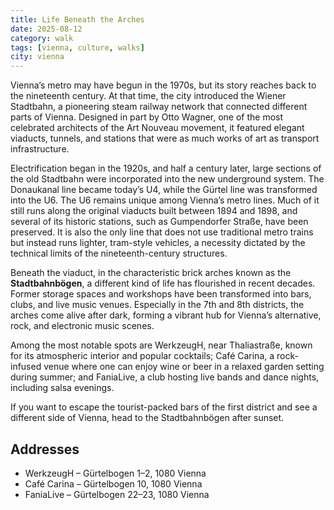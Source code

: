 ```yaml
---
title: Life Beneath the Arches
date: 2025-08-12
category: walk
tags: [vienna, culture, walks]
city: vienna
---
```


Vienna’s metro may have begun in the 1970s, but its story reaches back to the nineteenth century. At that time, the city introduced the Wiener Stadtbahn, a pioneering steam railway network that connected different parts of Vienna. Designed in part by Otto Wagner, one of the most celebrated architects of the Art Nouveau movement, it featured elegant viaducts, tunnels, and stations that were as much works of art as transport infrastructure.

Electrification began in the 1920s, and half a century later, large sections of the old Stadtbahn were incorporated into the new underground system. The Donaukanal line became today’s U4, while the Gürtel line was transformed into the U6. The U6 remains unique among Vienna’s metro lines. Much of it still runs along the original viaducts built between 1894 and 1898, and several of its historic stations, such as Gumpendorfer Straße, have been preserved. It is also the only line that does not use traditional metro trains but instead runs lighter, tram-style vehicles, a necessity dictated by the technical limits of the nineteenth-century structures.

Beneath the viaduct, in the characteristic brick arches known as the **Stadtbahnbögen**, a different kind of life has flourished in recent decades. Former storage spaces and workshops have been transformed into bars, clubs, and live music venues. Especially in the 7th and 8th districts, the arches come alive after dark, forming a vibrant hub for Vienna’s alternative, rock, and electronic music scenes.

Among the most notable spots are WerkzeugH, near Thaliastraße, known for its atmospheric interior and popular cocktails; Café Carina, a rock-infused venue where one can enjoy wine or beer in a relaxed garden setting during summer; and FaniaLive, a club hosting live bands and dance nights, including salsa evenings.

If you want to escape the tourist-packed bars of the first district and see a different side of Vienna, head to the Stadtbahnbögen after sunset.

## Addresses
- WerkzeugH – Gürtelbogen 1–2, 1080 Vienna
- Café Carina – Gürtelbogen 10, 1080 Vienna
- FaniaLive – Gürtelbogen 22–23, 1080 Vienna
